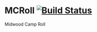 # MCRoll [![Build Status](https://travis-ci.com/IllyaTheHath/MCRoll.svg?token=ZDrRTGMVkzEp6qkfKR9m&branch=master)](https://travis-ci.com/IllyaTheHath/MCRoll)
Midwood Camp Roll
